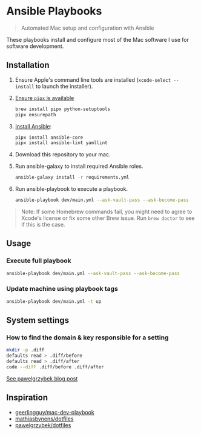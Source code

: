 # Ansible Playbooks

> Automated Mac setup and configuration with Ansible

These playbooks install and configure most of the Mac software I use for software development.

## Installation

1. Ensure Apple's command line tools are installed (`xcode-select --install` to launch the installer).
2. [Ensure `pipx` is available](https://pipx.pypa.io/stable/installation/)

   ```sh
   brew install pipx python-setuptools
   pipx ensurepath
   ```

3. [Install Ansible](https://docs.ansible.com/ansible/latest/installation_guide/intro_installation.html#installing-and-upgrading-ansible-with-pipx):

   ```sh
   pipx install ansible-core
   pipx install ansible-lint yamllint
   ```

4. Download this repository to your mac.
5. Run ansible-galaxy to install required Ansible roles.

   ```sh
   ansible-galaxy install -r requirements.yml
   ```

6. Run ansible-playbook to execute a playbook.

   ```sh
   ansible-playbook dev/main.yml --ask-vault-pass --ask-become-pass
   ```

> Note: If some Homebrew commands fail, you might need to agree to Xcode's license or fix some other Brew issue. Run `brew doctor` to see if this is the case.

## Usage

### Execute full playbook

```sh
ansible-playbook dev/main.yml --ask-vault-pass --ask-become-pass
```

### Update machine using playbook tags

```sh
ansible-playbook dev/main.yml -t up
```

## System settings

### How to find the domain & key responsible for a setting

```sh
mkdir -p .diff
defaults read > .diff/before
defaults read > .diff/after
code --diff .diff/before .diff/after
```

[See pawelgrzybek blog post](https://pawelgrzybek.com/change-macos-user-preferences-via-command-line/)

## Inspiration

- [geerlingguy/mac-dev-playbook](https://github.com/geerlingguy/mac-dev-playbook)
- [mathiasbynens/dotfiles](https://mths.be/macos)
- [pawelgrzybek/dotfiles](https://github.com/pawelgrzybek/dotfiles/blob/master/setup-macos.sh)
